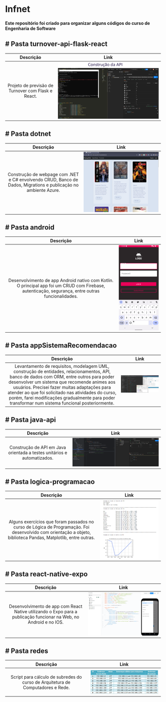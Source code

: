 # Infnet
#### Este repositório foi criado para organizar alguns códigos do curso de Engenharia de Software


## # Pasta turnover-api-flask-react
| Descrição                               | Link |
|:------------------------------------:|:------:|
| Projeto de previsão de Turnover com Flask e React. | [![Link do Repositório](https://github.com/ArielCAlves/Infnet/blob/main/turnover-api-flask-react/img/03.png)](https://github.com/ArielCAlves/Infnet/tree/main/turnover-api-flask-react) |



## # Pasta dotnet
| Descrição                               | Link |
|:------------------------------------:|:------:|
| Construção de webpage com .NET e C# envolvendo CRUD, Banco de Dados, Migrations e publicação no ambiente Azure. | [![Link do Repositório](https://github.com/ArielCAlves/Infnet/blob/main/dotnet/img/home.png)](https://github.com/ArielCAlves/Infnet/tree/main/dotnet) |



## # Pasta android
| Descrição                               | Link |
|:------------------------------------:|:------:|
| Desenvolvimento de app Android nativo com Kotlin. O principal app foi um CRUD com Firebase, autenticação, segurança, entre outras funcionalidades. | [![Link do Repositório](https://github.com/ArielCAlves/Infnet/blob/main/android/app-rodando/prints/home.png)](https://github.com/ArielCAlves/Infnet/tree/main/android) |



## # Pasta appSistemaRecomendacao
| Descrição                               | Link |
|:------------------------------------:|:------:|
| Levantamento de requisitos, modelagem UML, construção de entidades, relacionamentos, API, banco de dados com ORM, entre outros para poder desenvolver um sistema que recomende animes aos usuários. Precisei fazer muitas adaptações para atender ao que foi solicitado nas atividades do curso, porém, farei modificações gradualmente para poder transformar num sistema funcional posteriormente. | [![Link do Repositório](https://github.com/ArielCAlves/Infnet/blob/main/appSistemaRecomendacao/imgs/orm-db.png)](https://github.com/ArielCAlves/Infnet/tree/main/appSistemaRecomendacao) |



## # Pasta java-api
| Descrição                               | Link |
|:------------------------------------:|:------:|
| Construção de API em Java orientada a testes unitários e automatizados. | [![Link do Repositório](https://github.com/ArielCAlves/Infnet/blob/main/java-api/imgs/java-api.png)](https://github.com/ArielCAlves/Infnet/tree/main/java-api) |


## # Pasta logica-programacao
| Descrição                               | Link |
|:------------------------------------:|:------:|
| Alguns exercícios que foram passados no curso de Lógica de Programação. Foi desenvolvido com orientação a objeto, biblioteca Pandas, Matplotlib, entre outras. | [![Link do Repositório](https://github.com/ArielCAlves/Infnet/blob/main/logica-programacao/imgs/logica_ex_02.png)](https://github.com/ArielCAlves/Infnet/tree/main/logica-programacao) |


## # Pasta react-native-expo
| Descrição                               | Link |
|:------------------------------------:|:------:|
| Desenvolvimento de app com React Native utilizando o Expo para a publicação funcionar na Web, no Android e no IOS. | [![Link do Repositório](https://github.com/ArielCAlves/Infnet/blob/main/react-native-expo/imgs/react-native-02.png)](https://github.com/ArielCAlves/Infnet/tree/main/react-native-expo) |


## # Pasta redes
| Descrição                               | Link |
|:------------------------------------:|:------:|
| Script para cálculo de subredes do curso de Arquitetura de Computadores e Rede. | [![Link do Repositório](https://github.com/ArielCAlves/Infnet/blob/main/redes/img/subnetting.jpg)](https://github.com/ArielCAlves/Infnet/tree/main/redes) |

